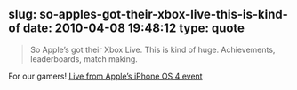 slug: so-apples-got-their-xbox-live-this-is-kind-of
date: 2010-04-08 19:48:12
type: quote
---

> So Apple’s got their Xbox Live. This is kind of huge. Achievements, leaderboards, match making.

For our gamers! [Live from Apple’s iPhone OS 4 event](http://www.engadget.com/2010/04/08/live-from-apples-iphone-os-4-event/?sort=newest&refresh=60)
